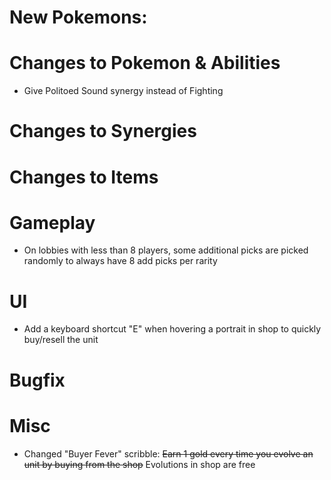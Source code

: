 # New Pokemons:

# Changes to Pokemon & Abilities

- Give Politoed Sound synergy instead of Fighting

# Changes to Synergies

# Changes to Items

# Gameplay

- On lobbies with less than 8 players, some additional picks are picked randomly to always have 8 add picks per rarity

# UI

- Add a keyboard shortcut "E" when hovering a portrait in shop to quickly buy/resell the unit

# Bugfix

# Misc

- Changed "Buyer Fever" scribble: ~~Earn 1 gold every time you evolve an unit by buying from the shop~~ Evolutions in shop are free
